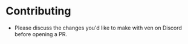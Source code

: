# Contributing

  * Please discuss the changes you'd like to make with ven on Discord before opening a PR.
